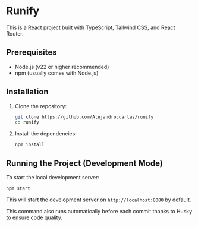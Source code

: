 # Runify

This is a React project built with TypeScript, Tailwind CSS, and React Router.

## Prerequisites

*   Node.js (v22 or higher recommended)
*   npm (usually comes with Node.js)

## Installation

1.  Clone the repository:
    ```bash
    git clone https://github.com/Alejandrocuartas/runify
    cd runify
    ```
2.  Install the dependencies:
    ```bash
    npm install
    ```

## Running the Project (Development Mode)

To start the local development server:

```bash
npm start
```

This will start the development server on `http://localhost:8080` by default.

This command also runs automatically before each commit thanks to Husky to ensure code quality.
